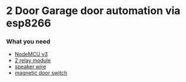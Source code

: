 # 2 Door Garage door automation via esp8266

### What you need
  - [NodeMCU v3](https://www.amazon.com/gp/search/ref=as_li_qf_sp_sr_tl?ie=UTF8&tag=thegreatgooo-20&keywords=nodemcu%20v3&index=aps&camp=1789&creative=9325&linkCode=ur2&linkId=14a522e579554ca4b9964695a174d1b8)
  - [2 relay module](https://www.amazon.com/gp/search/ref=as_li_qf_sp_sr_tl?ie=UTF8&tag=thegreatgooo-20&keywords=2%20relay%20module&index=aps&camp=1789&creative=9325&linkCode=ur2&linkId=8f5aa404b80905b994b29f5653ec4644)
  - [speaker wire](https://www.amazon.com/gp/search/ref=as_li_qf_sp_sr_tl?ie=UTF8&tag=thegreatgooo-20&keywords=speaker%20wire&index=aps&camp=1789&creative=9325&linkCode=ur2&linkId=e7bb3765d1487271b112a3f32945af1e)
  - [magnetic door switch](https://www.amazon.com/gp/search/ref=as_li_qf_sp_sr_tl?ie=UTF8&tag=thegreatgooo-20&keywords=magnetic%20door%20switch&index=aps&camp=1789&creative=9325&linkCode=ur2&linkId=395c1fe52b1163067dcdab3fd76b26e6)
